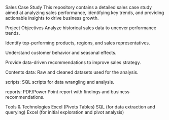 Sales Case Study
This repository contains a detailed sales case study aimed at analyzing sales performance, identifying key trends, and providing actionable insights to drive business growth.

Project Objectives
Analyze historical sales data to uncover performance trends.

Identify top-performing products, regions, and sales representatives.

Understand customer behavior and seasonal effects.

Provide data-driven recommendations to improve sales strategy.

Contents
data: Raw and cleaned datasets used for the analysis.


scripts: SQL scripts for data wrangling and analysis.

reports: PDF/Power Point report with findings and business recommendations.


Tools & Technologies
Excel (Pivots Tables)
SQL (for data extraction and querying)
Excel (for initial exploration and pivot analysis)

